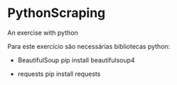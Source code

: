 # PythonScraping
An exercise with python

Para este exercício são necessárias bibliotecas python:
 
 - BeautifulSoup
  pip install beautifulsoup4

  - requests
  pip install requests
  
